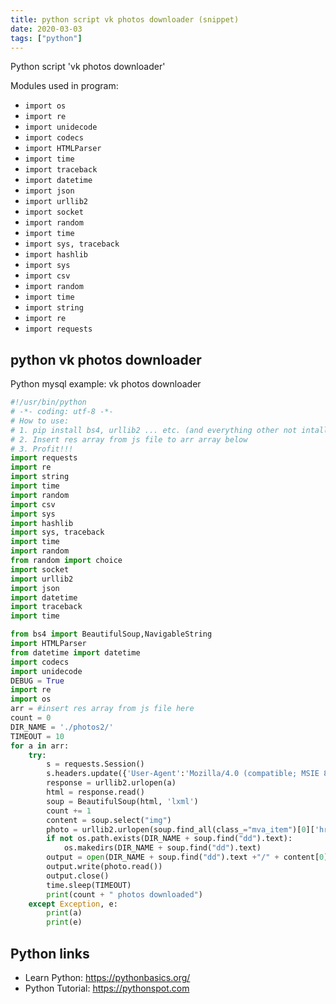 ```yaml
---
title: python script vk photos downloader (snippet)
date: 2020-03-03
tags: ["python"]
---
```

Python script 'vk photos downloader'


Modules used in program: 
* `import os`
* `import re`
* `import unidecode`
* `import codecs`
* `import HTMLParser`
* `import time`
* `import traceback`
* `import datetime`
* `import json`
* `import urllib2`
* `import socket`
* `import random`
* `import time`
* `import sys, traceback`
* `import hashlib`
* `import sys`
* `import csv`
* `import random`
* `import time`
* `import string`
* `import re`
* `import requests`

## python vk photos downloader

Python mysql example: vk photos downloader

```python
#!/usr/bin/python
# -*- coding: utf-8 -*-
# How to use:
# 1. pip install bs4, urllib2 ... etc. (and everything other not intalled)
# 2. Insert res array from js file to arr array below
# 3. Profit!!!
import requests
import re
import string
import time
import random
import csv
import sys
import hashlib
import sys, traceback
import time
import random
from random import choice
import socket
import urllib2
import json
import datetime
import traceback
import time

from bs4 import BeautifulSoup,NavigableString
import HTMLParser
from datetime import datetime
import codecs
import unidecode
DEBUG = True
import re
import os
arr = #insert res array from js file here
count = 0
DIR_NAME = './photos2/'
TIMEOUT = 10
for a in arr:
    try:
        s = requests.Session()
        s.headers.update({'User-Agent':'Mozilla/4.0 (compatible; MSIE 8.0; Windows NT 6.0)'})
        response = urllib2.urlopen(a)
        html = response.read()
        soup = BeautifulSoup(html, 'lxml')
        count += 1
        content = soup.select("img")
        photo = urllib2.urlopen(soup.find_all(class_="mva_item")[0]['href'])
        if not os.path.exists(DIR_NAME + soup.find("dd").text):
            os.makedirs(DIR_NAME + soup.find("dd").text)
        output = open(DIR_NAME + soup.find("dd").text +"/" + content[0]['src'][-14:],'wb')
        output.write(photo.read())
        output.close()
        time.sleep(TIMEOUT)
        print(count + " photos downloaded")
    except Exception, e:
        print(a)
        print(e)

```

## Python links

- Learn Python: https://pythonbasics.org/
- Python Tutorial: https://pythonspot.com
